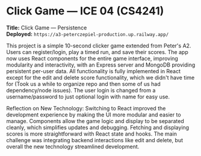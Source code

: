 # Click Game — ICE 04 (CS4241)

**Title:** Click Game — Persistence  
**Deployed:** `https://a3-peterczepiel-production.up.railway.app/` 


This project is a simple 10-second clicker game extended from Peter's A2. Users can register/login, play a timed run, and save their scores. The app now uses React components for the entire game interface, improving modularity and interactivity, with an Express server and MongoDB providing persistent per-user data. All functionality is fully implemented in React except for the edit and delete score functionality, which we didn't have time for (Took us a while to organize repo and then some of us had dependency/node issues). The user login is changed from a username/password to just optional login with name for easy use.

Reflection on New Technology:
Switching to React improved the development experience by making the UI more modular and easier to manage. Components allow the game logic and display to be separated cleanly, which simplifies updates and debugging. Fetching and displaying scores is more straightforward with React state and hooks. The main challenge was integrating backend interactions like edit and delete, but overall the new technology streamlined development.
